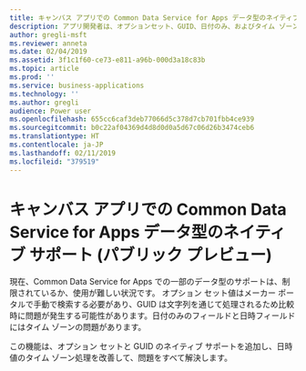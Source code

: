 ```yaml
---
title: キャンバス アプリでの Common Data Service for Apps データ型のネイティブ サポート
description: アプリ開発者は、オプションセット、GUID、日付のみ、およびタイム ゾーンなしの日付のみのデータ型を簡単に処理できます。
author: gregli-msft
ms.reviewer: anneta
ms.date: 02/04/2019
ms.assetid: 3f1c1f60-ce73-e811-a96b-000d3a18c83b
ms.topic: article
ms.prod: ''
ms.service: business-applications
ms.technology: ''
ms.author: gregli
audience: Power user
ms.openlocfilehash: 655cc6caf3deb77066d5c378d7cb701fbb4ce939
ms.sourcegitcommit: b0c22af04369d4d8d0d0a5d67c06d26b3474ceb6
ms.translationtype: HT
ms.contentlocale: ja-JP
ms.lasthandoff: 02/11/2019
ms.locfileid: "379519"
---
```

# <a name="native-support-for-common-data-service-for-apps-data-types-in-canvas-apps-public-preview"></a>キャンバス アプリでの Common Data Service for Apps データ型のネイティブ サポート (パブリック プレビュー)




現在、Common Data Service for Apps での一部のデータ型のサポートは、制限されているか、使用が難しい状況です。 オプション セット値はメーカー ポータルで手動で検索する必要があり、GUID は文字列を通じて処理されるため比較時に問題が発生する可能性があります。日付のみのフィールドと日時フィールドにはタイム ゾーンの問題があります。

この機能は、オプション セットと GUID のネイティブ サポートを追加し、日時値のタイム ゾーン処理を改善して、問題をすべて解決します。